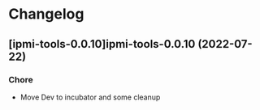 # Changelog



## [ipmi-tools-0.0.10]ipmi-tools-0.0.10 (2022-07-22)

### Chore

- Move Dev to incubator and some cleanup
  
  